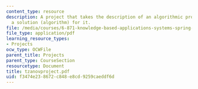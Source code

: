 ```yaml
---
content_type: resource
description: A project that takes the description of an algorithmic problem and construct
  a solution (algorithm) for it.
file: /media/courses/6-871-knowledge-based-applications-systems-spring-2005/f3474e238672c848e8cd9259caeddf6d_tzanovproject.pdf
file_type: application/pdf
learning_resource_types:
- Projects
ocw_type: OCWFile
parent_title: Projects
parent_type: CourseSection
resourcetype: Document
title: tzanovproject.pdf
uid: f3474e23-8672-c848-e8cd-9259caeddf6d
---
```

